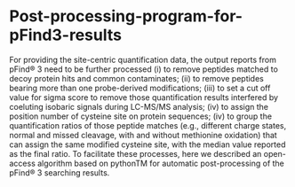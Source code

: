 # Post-processing-program-for-pFind3-results
For providing the site-centric quantification data, the output reports from pFind® 3 need to be further processed (i) to remove peptides matched to decoy protein hits and common contaminates; (ii) to remove peptides bearing more than one probe-derived modifications; (iii) to set a cut off value for sigma score to remove those quantification results interfered by coeluting isobaric signals during LC-MS/MS analysis; (iv) to assign the position number of cysteine site on protein sequences; (iv) to group the quantification ratios of those peptide matches (e.g., different charge states, normal and missed cleavage, with and without methionine oxidation) that can assign the same modified cysteine site, with the median value reported as the final ratio. To facilitate these processes, here we described an open-access algorithm based on pythonTM for automatic post-processing of the pFind® 3 searching results.
